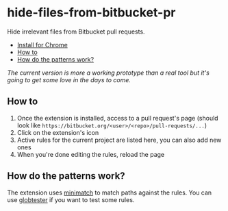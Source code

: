 # hide-files-from-bitbucket-pr

Hide irrelevant files from Bitbucket pull requests.

* [Install for Chrome](https://chrome.google.com/webstore/detail/hide-files-from-bitbucket/jkndmdikjlefnimdlpmoembjkppanpaf)
* [How to](#how-to)
* [How do the patterns work?](#how-do-the-patterns-work)

*The current version is more a working prototype than a real tool but it's going to get some love in the days to come.*

## How to

1. Once the extension is installed, access to a pull request's page (should look like `https://bitbucket.org/<user>/<repo>/pull-requests/...`)
2. Click on the extension's icon
3. Active rules for the current project are listed here, you can also add new ones
4. When you're done editing the rules, reload the page

## How do the patterns work?

The extension uses [minimatch](https://github.com/isaacs/minimatch) to match paths against the rules.
You can use [globtester](http://www.globtester.com/) if you want to test some rules.
